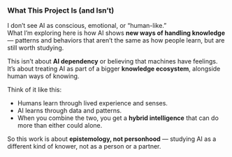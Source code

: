 ### What This Project Is (and Isn’t)

I don’t see AI as conscious, emotional, or “human-like.”  
What I’m exploring here is how AI shows **new ways of handling knowledge** — patterns and behaviors that aren’t the same as how people learn, but are still worth studying.  

This isn’t about **AI dependency** or believing that machines have feelings.  
It’s about treating AI as part of a bigger **knowledge ecosystem**, alongside human ways of knowing.  

Think of it like this:  
- Humans learn through lived experience and senses.  
- AI learns through data and patterns.  
- When you combine the two, you get a **hybrid intelligence** that can do more than either could alone.  

So this work is about **epistemology, not personhood** — studying AI as a different kind of knower, not as a person or a partner.
